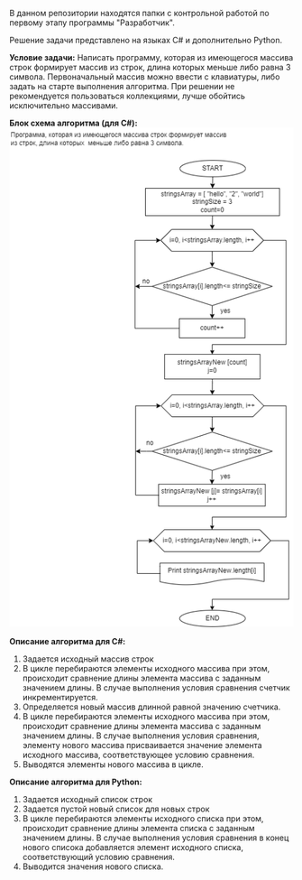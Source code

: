 В данном репозитории находятся папки с контрольной работой
по первому этапу программы "Разработчик".

Решение задачи представлено на языках C# и дополнительно Python.  

**Условие задачи:**
Написать программу, которая из имеющегося массива строк формирует массив из строк, длина которых  меньше либо равна 3 символа. Первоначальный массив можно ввести с клавиатуры, либо задать на старте выполнения алгоритма. При решении не рекомендуется пользоваться коллекциями, лучше обойтись исключительно массивами.

**Блок схема алгоритма (для C#):**  
![](Block_diagram.png) 

 

**Описание алгоритма для С#:** 
1. Задается исходный массив строк
2. В цикле перебираются элементы исходного массива при этом, происходит сравнение длины элемента массива с заданным значением длины. В случае выполнения условия сравнения счетчик инкрементируется.
4. Определяется новый массив длинной равной значению счетчика.
5. В цикле перебираются элементы исходного массива при этом, происходит сравнение длины элемента массива с заданным значением длины. В случае выполнения условия сравнения, элементу нового массива присваивается значение элемента исходного массива, соответствующее условию сравнения.
6. Выводятся элементы нового массива в цикле.

**Описание алгоритма для Python:**
1. Задается исходный список строк
2. Задается пустой новый список для новых строк
3. В цикле перебираются элементы исходного списка при этом, происходит сравнение длины элемента списка с заданным значением длины. В случае выполнения условия сравнения в  конец нового списока добавляется элемент исходного списка, соответствующий условию сравнения.
4. Выводится значения нового списка.